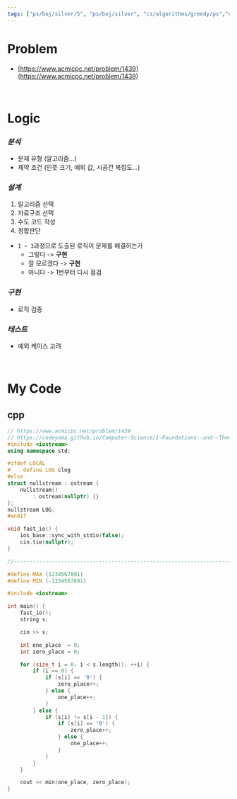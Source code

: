 ```yaml
---
tags: ["ps/boj/silver/5", "ps/boj/silver", "cs/algorithms/greedy/ps","cs/algorithms/string/ps"]
---
```


# Problem
- [https://www.acmicpc.net/problem/1439](https://www.acmicpc.net/problem/1439)

<br/>

# Logic

### *분석*
- 문제 유형 (알고리즘...)
- 제약 조건 (인풋 크기, 예외 값, 시공간 복잡도...)

### *설계*
1. 알고리즘 선택
2. 자료구조 선택
3. 수도 코드 작성
4. 정합판단
  - `1 ~ 3`과정으로 도출된 로직이 문제를 해결하는가
    - 그렇다 -> **구현**
    - 잘 모르겠다 -> **구현**
    - 아니다 -> 1번부터 다시 점검

### *구현*
- 로직 검증

### *테스트*
- 예외 케이스 고려

<br/>

# My Code
## cpp
```cpp title="boj/1439.cpp"
// https://www.acmicpc.net/problem/1439
// https://codeyoma.github.io/Computer-Science/1-Foundations--and--Theory/Algorithms/ps/boj/1439/1439
#include <iostream>
using namespace std;

#ifdef LOCAL
#    define LOG clog
#else
struct nullstream : ostream {
    nullstream()
        : ostream(nullptr) {}
};
nullstream LOG;
#endif

void fast_io() {
    ios_base::sync_with_stdio(false);
    cin.tie(nullptr);
}

//--------------------------------------------------------------------------------------------------

#define MAX (1234567891)
#define MIN (-1234567891)

#include <iostream>

int main() {
    fast_io();
    string s;

    cin >> s;

    int one_place  = 0;
    int zero_place = 0;

    for (size_t i = 0; i < s.length(); ++i) {
        if (i == 0) {
            if (s[i] == '0') {
                zero_place++;
            } else {
                one_place++;
            }
        } else {
            if (s[i] != s[i - 1]) {
                if (s[i] == '0') {
                    zero_place++;
                } else {
                    one_place++;
                }
            }
        }
    }

    cout << min(one_place, zero_place);
}
```
